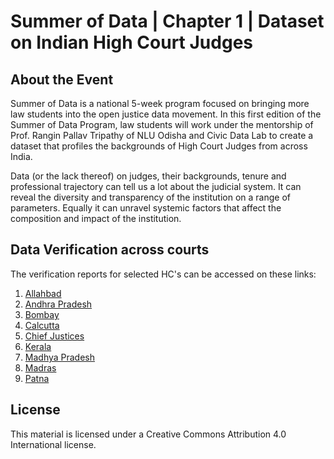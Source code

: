 # Summer of Data | Chapter 1 | Dataset on Indian High Court Judges

## About the Event

Summer of Data is a national 5-week program focused on bringing more law students into the open justice data movement. In this first edition of the Summer of Data Program, law students will work under the mentorship of Prof. Rangin Pallav Tripathy of NLU Odisha and Civic Data Lab to create a dataset that profiles the backgrounds of High Court Judges from across India.

Data (or the lack thereof) on judges, their backgrounds, tenure and professional trajectory can tell us a lot about the judicial system. It can reveal the diversity and transparency of the institution on a range of parameters. Equally it can unravel systemic factors that affect the composition and impact of the institution. 


## Data Verification across courts

The verification reports for selected HC's can be accessed on these links:

1. [Allahbad](https://justicehub-in.github.io/summer-of-data-chapter-1/scripts/cross-check-entries-allahbad.html)
2. [Andhra Pradesh](https://justicehub-in.github.io/summer-of-data-chapter-1/scripts/cross-check-entries-andhra-pradesh.html)
3. [Bombay](https://justicehub-in.github.io/summer-of-data-chapter-1/scripts/cross-check-entries-bombay.html)
4. [Calcutta](https://justicehub-in.github.io/summer-of-data-chapter-1/scripts/cross-check-entries-calcutta.html)
5. [Chief Justices](https://justicehub-in.github.io/summer-of-data-chapter-1/scripts/cross-check-entries-chief-justices.html)
6. [Kerala](https://justicehub-in.github.io/summer-of-data-chapter-1/scripts/cross-check-entries-kerala.html)
7. [Madhya Pradesh](https://justicehub-in.github.io/summer-of-data-chapter-1/scripts/cross-check-entries-madhya-pradesh.html)
8. [Madras](https://justicehub-in.github.io/summer-of-data-chapter-1/scripts/cross-check-entries-madras.html)
9. [Patna](https://justicehub-in.github.io/summer-of-data-chapter-1/scripts/cross-check-entries-patna.html)

## License

This material is licensed under a Creative Commons Attribution 4.0 International license.
